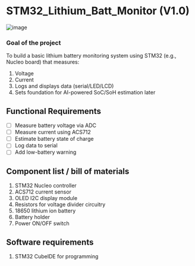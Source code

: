 # STM32_Lithium_Batt_Monitor (V1.0)

![image](https://github.com/user-attachments/assets/9f856c08-15f5-470d-a94d-47cddac84abd)


### Goal of the project
To build a basic lithium battery monitoring system using STM32 (e.g., Nucleo board) that measures:
1. Voltage
2. Current
3. Logs and displays data (serial/LED/LCD)
4. Sets foundation for AI-powered SoC/SoH estimation later

## Functional Requirements
- [ ] Measure battery voltage via ADC
- [ ] Measure current using ACS712
- [ ] Estimate battery state of charge
- [ ] Log data to serial
- [ ] Add low-battery warning
      
## Component list / bill of materials 
1. STM32 Nucleo controller
2. ACS712 current sensor
3. OLED I2C display module
4. Resistors for voltage divider circuitry
5. 18650 lithium ion battery
6. Battery holder
7. Power ON/OFF switch

## Software requirements
1. STM32 CubeIDE for programming
   
